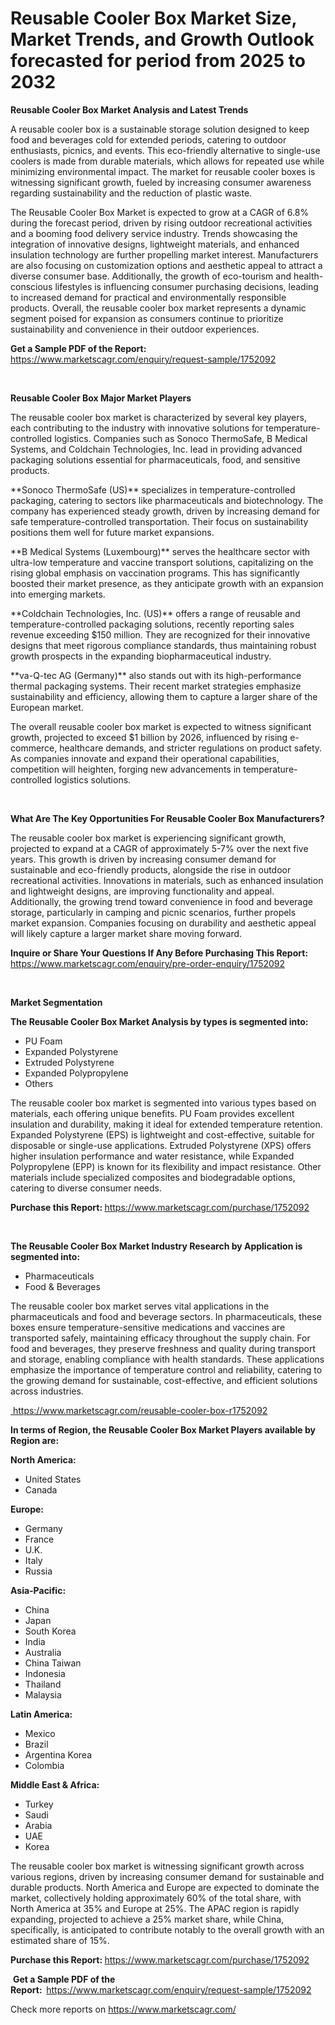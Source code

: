 <p><h1>Reusable Cooler Box Market Size, Market Trends, and Growth Outlook forecasted for period from 2025 to 2032</h1></p><p><strong>Reusable Cooler Box Market Analysis and Latest Trends</strong></p>
<p><p>A reusable cooler box is a sustainable storage solution designed to keep food and beverages cold for extended periods, catering to outdoor enthusiasts, picnics, and events. This eco-friendly alternative to single-use coolers is made from durable materials, which allows for repeated use while minimizing environmental impact. The market for reusable cooler boxes is witnessing significant growth, fueled by increasing consumer awareness regarding sustainability and the reduction of plastic waste.</p><p>The Reusable Cooler Box Market is expected to grow at a CAGR of 6.8% during the forecast period, driven by rising outdoor recreational activities and a booming food delivery service industry. Trends showcasing the integration of innovative designs, lightweight materials, and enhanced insulation technology are further propelling market interest. Manufacturers are also focusing on customization options and aesthetic appeal to attract a diverse consumer base. Additionally, the growth of eco-tourism and health-conscious lifestyles is influencing consumer purchasing decisions, leading to increased demand for practical and environmentally responsible products. Overall, the reusable cooler box market represents a dynamic segment poised for expansion as consumers continue to prioritize sustainability and convenience in their outdoor experiences.</p></p>
<p><strong>Get a Sample PDF of the Report:&nbsp;</strong> <a href="https://www.marketscagr.com/enquiry/request-sample/1752092?utm_campaign=2480&utm_medium=2&utm_source=Github&utm_content=ia&utm_term=06032025&utm_id=reusable-cooler-box">https://www.marketscagr.com/enquiry/request-sample/1752092</a></p>
<p>&nbsp;</p>
<p><strong>Reusable Cooler Box Major Market Players</strong></p>
<p><p>The reusable cooler box market is characterized by several key players, each contributing to the industry with innovative solutions for temperature-controlled logistics. Companies such as Sonoco ThermoSafe, B Medical Systems, and Coldchain Technologies, Inc. lead in providing advanced packaging solutions essential for pharmaceuticals, food, and sensitive products.</p><p>**Sonoco ThermoSafe (US)** specializes in temperature-controlled packaging, catering to sectors like pharmaceuticals and biotechnology. The company has experienced steady growth, driven by increasing demand for safe temperature-controlled transportation. Their focus on sustainability positions them well for future market expansions.</p><p>**B Medical Systems (Luxembourg)** serves the healthcare sector with ultra-low temperature and vaccine transport solutions, capitalizing on the rising global emphasis on vaccination programs. This has significantly boosted their market presence, as they anticipate growth with an expansion into emerging markets.</p><p>**Coldchain Technologies, Inc. (US)** offers a range of reusable and temperature-controlled packaging solutions, recently reporting sales revenue exceeding $150 million. They are recognized for their innovative designs that meet rigorous compliance standards, thus maintaining robust growth prospects in the expanding biopharmaceutical industry.</p><p>**va-Q-tec AG (Germany)** also stands out with its high-performance thermal packaging systems. Their recent market strategies emphasize sustainability and efficiency, allowing them to capture a larger share of the European market.</p><p>The overall reusable cooler box market is expected to witness significant growth, projected to exceed $1 billion by 2026, influenced by rising e-commerce, healthcare demands, and stricter regulations on product safety. As companies innovate and expand their operational capabilities, competition will heighten, forging new advancements in temperature-controlled logistics solutions.</p></p>
<p>&nbsp;</p>
<p><strong>What Are The Key Opportunities For Reusable Cooler Box Manufacturers?</strong></p>
<p><p>The reusable cooler box market is experiencing significant growth, projected to expand at a CAGR of approximately 5-7% over the next five years. This growth is driven by increasing consumer demand for sustainable and eco-friendly products, alongside the rise in outdoor recreational activities. Innovations in materials, such as enhanced insulation and lightweight designs, are improving functionality and appeal. Additionally, the growing trend toward convenience in food and beverage storage, particularly in camping and picnic scenarios, further propels market expansion. Companies focusing on durability and aesthetic appeal will likely capture a larger market share moving forward.</p></p>
<p><strong>Inquire or Share Your Questions If Any Before Purchasing This Report:</strong> <a href="https://www.marketscagr.com/enquiry/pre-order-enquiry/1752092?utm_campaign=2480&utm_medium=2&utm_source=Github&utm_content=ia&utm_term=06032025&utm_id=reusable-cooler-box">https://www.marketscagr.com/enquiry/pre-order-enquiry/1752092</a></p>
<p>&nbsp;</p>
<p><strong>Market Segmentation</strong></p>
<p><strong>The Reusable Cooler Box Market Analysis by types is segmented into:</strong></p>
<p><ul><li>PU Foam</li><li>Expanded Polystyrene</li><li>Extruded Polystyrene</li><li>Expanded Polypropylene</li><li>Others</li></ul></p>
<p><p>The reusable cooler box market is segmented into various types based on materials, each offering unique benefits. PU Foam provides excellent insulation and durability, making it ideal for extended temperature retention. Expanded Polystyrene (EPS) is lightweight and cost-effective, suitable for disposable or single-use applications. Extruded Polystyrene (XPS) offers higher insulation performance and water resistance, while Expanded Polypropylene (EPP) is known for its flexibility and impact resistance. Other materials include specialized composites and biodegradable options, catering to diverse consumer needs.</p></p>
<p><strong>Purchase this Report:&nbsp;</strong><a href="https://www.marketscagr.com/purchase/1752092?utm_campaign=2480&utm_medium=2&utm_source=Github&utm_content=ia&utm_term=06032025&utm_id=reusable-cooler-box">https://www.marketscagr.com/purchase/1752092</a></p>
<p>&nbsp;</p>
<p><strong>The Reusable Cooler Box Market Industry Research by Application is segmented into:</strong></p>
<p><ul><li>Pharmaceuticals</li><li>Food & Beverages</li></ul></p>
<p><p>The reusable cooler box market serves vital applications in the pharmaceuticals and food and beverage sectors. In pharmaceuticals, these boxes ensure temperature-sensitive medications and vaccines are transported safely, maintaining efficacy throughout the supply chain. For food and beverages, they preserve freshness and quality during transport and storage, enabling compliance with health standards. These applications emphasize the importance of temperature control and reliability, catering to the growing demand for sustainable, cost-effective, and efficient solutions across industries.</p></p>
<p><a href="https://www.marketscagr.com/reusable-cooler-box-r1752092?utm_campaign=2480&utm_medium=2&utm_source=Github&utm_content=ia&utm_term=06032025&utm_id=reusable-cooler-box">&nbsp;https://www.marketscagr.com/reusable-cooler-box-r1752092</a></p>
<p><strong>In terms of Region, the Reusable Cooler Box Market Players available by Region are:</strong></p>
<p>
    <p> <strong> North America: </strong>
        <ul>
            <li>United States</li>
            <li>Canada</li>
        </ul>
        </p> 
    <p> <strong> Europe: </strong>
        <ul>
            <li>Germany</li>
            <li>France</li>
            <li>U.K.</li>
            <li>Italy</li>
            <li>Russia</li>
        </ul>
        </p> 
    <p> <strong> Asia-Pacific: </strong>
        <ul>
            <li>China</li>
            <li>Japan</li>
            <li>South Korea</li>
            <li>India</li>
            <li>Australia</li>
            <li>China Taiwan</li>
            <li>Indonesia</li>
            <li>Thailand</li>
            <li>Malaysia</li>
        </ul>
        </p> 
    <p> <strong> Latin America: </strong>
        <ul>
            <li>Mexico</li>
            <li>Brazil</li>
            <li>Argentina Korea</li>
            <li>Colombia</li>
        </ul>
        </p> 
    <p> <strong> Middle East & Africa: </strong>
        <ul>
            <li>Turkey</li>
            <li>Saudi</li>
            <li>Arabia</li>
            <li>UAE</li>
            <li>Korea</li>
        </ul>
    </p>
    </p>
<p><p>The reusable cooler box market is witnessing significant growth across various regions, driven by increasing consumer demand for sustainable and durable products. North America and Europe are expected to dominate the market, collectively holding approximately 60% of the total share, with North America at 35% and Europe at 25%. The APAC region is rapidly expanding, projected to achieve a 25% market share, while China, specifically, is anticipated to contribute notably to the overall growth with an estimated share of 15%.</p></p>
<p><strong>Purchase this Report: </strong><a href="https://www.marketscagr.com/purchase/1752092?utm_campaign=2480&utm_medium=2&utm_source=Github&utm_content=ia&utm_term=06032025&utm_id=reusable-cooler-box">https://www.marketscagr.com/purchase/1752092</a></p>
<p>&nbsp;<strong>Get a Sample PDF of the Report:&nbsp;&nbsp;</strong><a href="https://www.marketscagr.com/enquiry/request-sample/1752092?utm_campaign=2480&utm_medium=2&utm_source=Github&utm_content=ia&utm_term=06032025&utm_id=reusable-cooler-box">https://www.marketscagr.com/enquiry/request-sample/1752092</a></p>
<p><strong></strong></p>
<p>Check more reports on <a href="https://www.marketscagr.com/?utm_campaign=2480&utm_medium=2&utm_source=Github&utm_content=ia&utm_term=06032025&utm_id=reusable-cooler-box">https://www.marketscagr.com/</a></p>